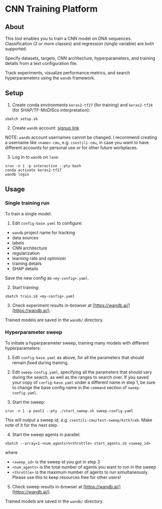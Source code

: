 # CNN Training Platform

## About
This tool enables you to train a CNN model on DNA sequences.
Classification (2 or more classes) and regression (single variable) are both supported.

Specify datasets, targets, CNN architecture, hyperparameters, and training details
from a text configuration file.

Track experiments, visualize performance metrics, and search hyperparameters using
the `wandb` framework.

## Setup
1. Create conda environments `keras2-tf27` (for training) and `keras2-tf24` (for SHAP/TF-MoDISco interpretation):

```
sbatch setup.sb
```

2. Create `wandb` account: [signup link](https://app.wandb.ai/login?signup=true)

 NOTE: `wandb` account usernames cannot be changed. I recommend creating a username like
 `<name>-cmu`, e.g. `csestili-cmu`, in case you want to have different accounts for personal
 use or for other future workplaces.

3. Log in to `wandb` on `lane`:
```
srun -n 1 -p interactive --pty bash
conda activate keras2-tf27
wandb login
```

## Usage

### Single training run
To train a single model:

1. Edit `config-base.yaml` to configure:
- `wandb` project name for tracking
- data sources
- labels
- CNN architecture
- regularization
- learning rate and optimizer
- training details
- SHAP details

 Save the new config as `<my-config>.yaml`.

2. Start training:
```
sbatch train.sb <my-config>.yaml
```

3. Check experiment results in-browser at [https://wandb.ai/](https://wandb.ai/).

Trained models are saved in the `wandb/` directory.

### Hyperparameter sweep
To initiate a hyperparameter sweep, training many models with different hyperparameters:

1. Edit `config-base.yaml` as above, for all the parameters that should remain *fixed* during training.

2. Edit `sweep-config.yaml`, specifying all the parameters that should vary during the search, as well as the ranges to search over. If you saved your copy of `config-base.yaml` under a different name in step 1, be sure to change the base config name in the `command` section of `sweep-config.yaml`.

3. Start the sweep:
```
srun -n 1 -p pool1 --pty ./start_sweep.sh sweep-config.yaml
```
This will output a sweep id, e.g. `csestili-cmu/test-sweep/kztk7ceb`. Make note of it for the next step.

4. Start the sweep agents in parallel:
```
sbatch --array=1-<num_agents>%<throttle> start_agents.sb <sweep_id>
```
where
- `<sweep_id>` is the sweep id you got in step 3
- `<num_agents>` is the total number of agents you want to run in the sweep
- `<throttle>` is the maximum number of agents to run simultaneously. Please use this to keep resources free for other users!

5. Check sweep results in-browser at [https://wandb.ai/](https://wandb.ai/).

Trained models are saved in the `wandb/` directory.
